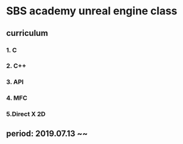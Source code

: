 # ﻿SBS academy unreal engine class  

## curriculum  

### 1. C

### 2. C++

### 3. API

### 4. MFC

### 5.Direct X 2D

## period: 2019.07.13 ~~

